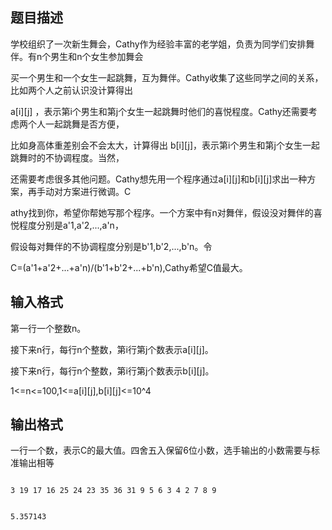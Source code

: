 ## 题目描述

<div>
 学校组织了一次新生舞会，Cathy作为经验丰富的老学姐，负责为同学们安排舞伴。有n个男生和n个女生参加舞会
</div>
<div>
 买一个男生和一个女生一起跳舞，互为舞伴。Cathy收集了这些同学之间的关系，比如两个人之前认识没计算得出 
</div>
<div>
 a[i][j] ，表示第i个男生和第j个女生一起跳舞时他们的喜悦程度。Cathy还需要考虑两个人一起跳舞是否方便，
</div>
<div>
 比如身高体重差别会不会太大，计算得出 b[i][j]，表示第i个男生和第j个女生一起跳舞时的不协调程度。当然，
</div>
<div>
 还需要考虑很多其他问题。Cathy想先用一个程序通过a[i][j]和b[i][j]求出一种方案，再手动对方案进行微调。C
</div>
<div>
 athy找到你，希望你帮她写那个程序。一个方案中有n对舞伴，假设没对舞伴的喜悦程度分别是a'1,a'2,...,a'n，
</div>
<div>
 假设每对舞伴的不协调程度分别是b'1,b'2,...,b'n。令
</div>
<div>
 C=(a'1+a'2+...+a'n)/(b'1+b'2+...+b'n),Cathy希望C值最大。
</div>
<div></div>

## 输入格式

<div>
 第一行一个整数n。
</div>
<div>
 接下来n行，每行n个整数，第i行第j个数表示a[i][j]。
</div>
<div>
 接下来n行，每行n个整数，第i行第j个数表示b[i][j]。
</div>
<div>
 1<=n<=100,1<=a[i][j],b[i][j]<=10^4
</div>
<div></div>

## 输出格式

<div>
 一行一个数，表示C的最大值。四舍五入保留6位小数，选手输出的小数需要与标准输出相等
</div>
<div></div>

```input1
3 19 17 16 25 24 23 35 36 31 9 5 6 3 4 2 7 8 9
```
```output1
5.357143
```
